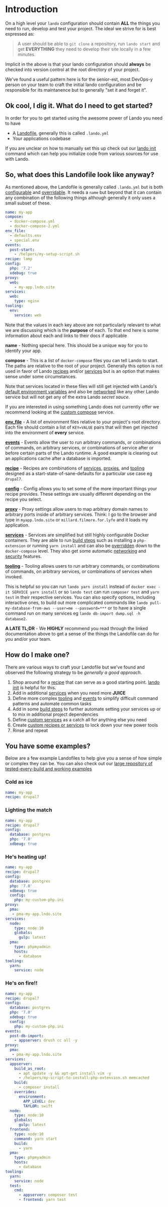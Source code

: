 Introduction
============

On a high level your `lando` configuration should contain **ALL** the things you need to run, develop and test your project. The ideal we strive for is best expressed as:

> A user should be able to `git clone` a repository, run `lando start` and get **EVERYTHING** they need to develop their site locally in a few minutes.

Implicit in the above is that your lando configuration should **always** be checked into version control at the root directory of your project.

We've found a useful pattern here is for the senior-est, most DevOps-y person on your team to craft the initial lando configuration and be responsible for its maintanence but to generally "set it and forget it".

Ok cool, I dig it. What do I need to get started?
-------------------------------------------------

In order for you to get started using the awesome power of Lando you need to have

* A [Landofile](./config/lando.md), generally this is called `.lando.yml`
* Your applications codebase

If you are unclear on how to manually set this up check out our [lando init](./cli/init.md) command which can help you initialize code from various sources for use with Lando.

So, what does this Landofile look like anyway?
----------------------------------------------

As mentioned above, the Landofile is generally called `.lando.yml` but is both [configurable](./config/lando.md) and [overridable](./config/lando.md). It needs a `name` but beyond that it can contain any combination of the following things although generally it only uses a small subset of these.

```yaml
name: my-app
compose:
  - docker-compose.yml
  - docker-compose-2.yml
env_file:
  - defaults.env
  - special.env
events:
  post-start:
    - /helpers/my-setup-script.sh
recipe: lamp
config:
  php: '7.2'
  xdebug: true
proxy:
  web:
    - my-app.lndo.site
services:
  web:
    type: nginx
tooling:
  env:
    service: web
```

Note that the values in each key above are not particularly relevant to what we are discussing which is the **purpose** of each. To that end here is some information about each and links to their docs if applicable

**name** - Nothing special here. This should be a unique way for you to identify your app.

**compose** - This is a list of `docker-compose` files you can tell Lando to start. The paths are relative to the root of your project. Generally this option is not used in favor of Lando [recipes](./config/recipes.md) and/or [services](./config/services.md) but is an option that makes sense under some circumstances.

Note that services located in these files will still get injected with Lando's [default environment variables](./config/env.md#defaults) and also be [networked](./config/networking.md) like any other Lando service but will not get any of the extra Lando *secret sauce*.

If you are interested in using something Lando does not currently offer we recommend looking at the [custom compose](./tutorials/compose.md) service.

**[env_file](./config/env.md#environment-files)** - A list of environment files relative to your project's root directory. Each file should contain a list of `KEY=VALUE` pairs that will then get injected into the environment of **every** service.

**[events](./config/events.md)** - Events allow the user to run arbitrary commands, or combinations of commands, on arbitrary services, or combinations of service after or before certain parts of the Lando runtime. A good example is clearing out an applications cache after a database is imported.

**[recipe](./config/recipes.md)** - Recipes are combinations of [services](./config/services.md), [proxies](./config/proxy.md), and [tooling](./config/tooling.md) designed as a start-state-of-sane-defaults for a particular use case eg `drupal7`.

**[config](./config/recipes.md#configuration)** - Config allows you to set some of the more important things your recipe provides. These settings are usually different depending on the recipe you select.

**[proxy](./config/proxy.md)** - Proxy settings allow users to map arbitrary domain names to arbitrary ports inside of arbitrary services. Think: I go to the browser and type in `myapp.lndo.site` or `millard.filmore.for.lyfe` and it loads my application.

**[services](./config/services.md)** - Services are simplified but still highly configurable Docker containers. They are able to run [build steps](./config/services.md#build-steps) such as installing a `php-extension` or running `yarn install` and can also be [overridden](./config/services.md#overrides) down to the `docker-compose` level. They also get some automatic [networking](./config/networking.md) and [security](./config/security.md) features.

**[tooling](./config/tooling.md)** - Tooling allows users to run arbitrary commands, or combinations of commands, on arbitrary services, or combinations of services when invoked.

This is helpful so you can run `lando yarn install` instead of `docker exec -it SERVICE yarn install` or so `lando test` can run `composer test` and `yarn test` in their respective services. You can also specify options, including interactive ones, to build out more complicated commands like `lando pull-my-database-from-aws --user=me --password=***` or to have a single command run on many services eg `lando db-import dump.sql -h database2`.

**A LATE TL;DR** - We **HIGHLY** recommend you read through the linked documentation above to get a sense of the things the Landofile can do for you and/or your team.

How do I make one?
------------------

There are various ways to craft your Landofile but we've found and observed the following strategy to be *generally a good approach*.

1. Shop around for a [recipe](./config/recipes.md) that can serve as a good starting point. [lando init](./cli/init.md) is helpful for this.
2. Add in additional [services](./config/recipes.md) when you need more **JUICE**
3. Define more complex [tooling](./config/tooling.md) and [events](./config/events.md) to simplify difficult command patterns and automate common tasks
4. Add in some [build steps](./config/services.md#build-steps) to further automate setting your services up or to mix in additional project dependencies
5. Define [custom services](./tutorials/compose.md) as a catch all for anything else you need
6. Create [custom recipes or services](./dev/plugins.md) to lock down your new power tools
7. Rinse and repeat

You have some examples?
-----------------------

Below are a few example Landofiles to help give you a sense of how simple or complex they can be. You can also check out our [large repository of tested-every-build and working examples](https://github.com/lando/lando/tree/master/examples)

### Cold as ice

```yaml
name: my-app
recipe: drupal7
```

### Lighting the match

```yaml
name: my-app
recipe: drupal7
config:
  database: postgres
  php: '7.0'
  xdbeug: true
```

### He's heating up!

```yaml
name: my-app
recipe: drupal7
config:
  database: postgres
  php: '7.0'
  xdbeug: true
  config:
    php: my-custom-php.ini
proxy:
  pma:
   - pma-my-app.lndo.site
services:
  node:
    type: node:10
    globals:
      gulp: latest
  pma:
    type: phpmyadmin
    hosts:
      - database
tooling:
  yarn:
    service: node
```

### He's on fire!!

```yaml
name: my-app
recipe: drupal7
config:
  database: postgres
  php: '7.0'
  xdebug: true
  config:
    php: my-custom-php.ini
events:
  post-db-import:
    - appserver: drush cc all -y
proxy:
  pma:
   - pma-my-app.lndo.site
services:
  appserver:
    build_as_root:
      - apt update -y && apt-get install vim -y
      - /helpers/my-script-to-install-php-extension.sh memcached
    build:
      - composer install
    overrides:
      environment:
        APP_LEVEL: dev
        TAYLOR: swift
  node:
    type: node:10
    globals:
      gulp: latest
  frontend:
    type: node:10
    command: yarn start
    build:
      - yarn
  pma:
    type: phpmyadmin
    hosts:
      - database
tooling:
  yarn:
    service: node
  test:
    cmd:
      - appserver: composer test
      - frontend: yarn test
```
